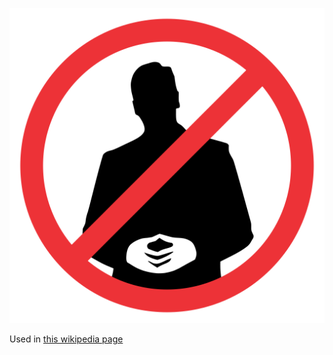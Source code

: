 ![The vector graphic](2-vectorized.svg)

Used in [this wikipedia page](https://en.wikipedia.org/wiki/2017_Serbian_protests)
